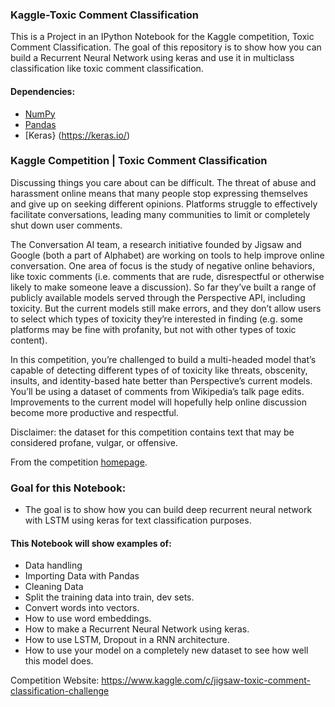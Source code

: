 ### Kaggle-Toxic Comment Classification
This is a Project in an IPython Notebook for the Kaggle competition, Toxic Comment Classification. The goal of this repository is to show how you can build a Recurrent Neural Network using keras and use it in multiclass classification like toxic comment classification.


#### Dependencies:
* [NumPy](http://www.numpy.org/)
* [Pandas](http://pandas.pydata.org/)
* [Keras} (https://keras.io/)


### Kaggle Competition | Toxic Comment Classification

Discussing things you care about can be difficult. The threat of abuse and harassment online means that many people stop expressing themselves and give up on seeking different opinions. Platforms struggle to effectively facilitate conversations, leading many communities to limit or completely shut down user comments.

The Conversation AI team, a research initiative founded by Jigsaw and Google (both a part of Alphabet) are working on tools to help improve online conversation. One area of focus is the study of negative online behaviors, like toxic comments (i.e. comments that are rude, disrespectful or otherwise likely to make someone leave a discussion). So far they’ve built a range of publicly available models served through the Perspective API, including toxicity. But the current models still make errors, and they don’t allow users to select which types of toxicity they’re interested in finding (e.g. some platforms may be fine with profanity, but not with other types of toxic content).

In this competition, you’re challenged to build a multi-headed model that’s capable of detecting different types of of toxicity like threats, obscenity, insults, and identity-based hate better than Perspective’s current models. You’ll be using a dataset of comments from Wikipedia’s talk page edits. Improvements to the current model will hopefully help online discussion become more productive and respectful.

Disclaimer: the dataset for this competition contains text that may be considered profane, vulgar, or offensive.

From the competition [homepage](https://www.kaggle.com/c/jigsaw-toxic-comment-classification-challenge).

### Goal for this Notebook:

*	The goal is to show how you can build deep recurrent neural network with LSTM using keras for text classification purposes.

#### This Notebook will show examples of:

*	Data handling
*   Importing Data with Pandas
*   Cleaning Data
*	Split the training data into train, dev sets.
*	Convert words into vectors.
*	How to use word embeddings.
*   How to make a Recurrent Neural Network using keras.
*	How to use LSTM, Dropout in a RNN architecture.
*	How to use your model on a completely new dataset to see how well this model does.


Competition Website: https://www.kaggle.com/c/jigsaw-toxic-comment-classification-challenge